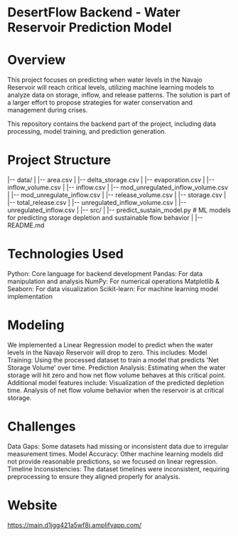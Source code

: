 # DesertFlow Backend - Water Reservoir Prediction Model

# Overview
This project focuses on predicting when water levels in the Navajo Reservoir will reach critical levels, utilizing machine learning models to analyze data on storage, inflow, and release patterns. The solution is part of a larger effort to propose strategies for water conservation and management during crises.

This repository contains the backend part of the project, including data processing, model training, and prediction generation.

# Project Structure
|-- data/
|   |-- area.csv
|   |-- delta_storage.csv
|   |-- evaporation.csv
|   |-- inflow_volume.csv
|   |-- inflow.csv
|   |-- mod_unregulated_inflow_volume.csv
|   |-- mod_unregulate_inflow.csv
|   |-- release_volume.csv
|   |-- storage.csv
|   |-- total_release.csv
|   |-- unregulated_inflow_volume.csv
|   |-- unregulated_inflow.csv
|
|-- src/
|   |-- predict_sustain_model.py  # ML models for predicting storage depletion and sustainable flow behavior
|
|-- README.md

# Technologies Used
Python: Core language for backend development
Pandas: For data manipulation and analysis
NumPy: For numerical operations
Matplotlib & Seaborn: For data visualization
Scikit-learn: For machine learning model implementation

# Modeling
We implemented a Linear Regression model to predict when the water levels in the Navajo Reservoir will drop to zero. This includes:
  Model Training: 
  Using the processed dataset to train a model that predicts 'Net Storage Volume' over time.
  Prediction Analysis: 
  Estimating when the water storage will hit zero and how net flow volume behaves at this critical point.
Additional model features include:
Visualization of the predicted depletion time.
Analysis of net flow volume behavior when the reservoir is at critical storage.

# Challenges
Data Gaps: 
Some datasets had missing or inconsistent data due to irregular measurement times.
Model Accuracy: 
Other machine learning models did not provide reasonable predictions, so we focused on linear regression.
Timeline Inconsistencies: The dataset timelines were inconsistent, requiring preprocessing to ensure they aligned properly for analysis.

# Website
https://main.d1jgg421a5wf8j.amplifyapp.com/ 
